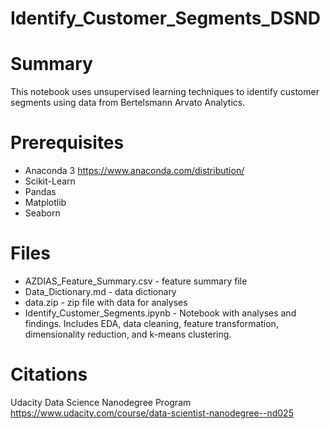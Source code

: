 # Identify_Customer_Segments_DSND

# Summary
This notebook uses unsupervised learning techniques to identify customer segments using data from Bertelsmann Arvato Analytics.   

# Prerequisites
- Anaconda 3 https://www.anaconda.com/distribution/
- Scikit-Learn
- Pandas
- Matplotlib
- Seaborn

# Files
- AZDIAS_Feature_Summary.csv - feature summary file
- Data_Dictionary.md - data dictionary 
- data.zip - zip file with data for analyses
- Identify_Customer_Segments.ipynb - Notebook with analyses and findings. Includes EDA, data cleaning, feature transformation, dimensionality reduction, and k-means clustering.  


# Citations 
Udacity Data Science Nanodegree Program https://www.udacity.com/course/data-scientist-nanodegree--nd025



